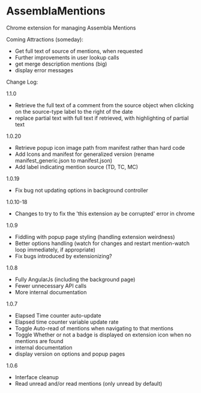 # AssemblaMentions
Chrome extension for managing Assembla Mentions

Coming Attractions (someday):
 - Get full text of source of mentions, when requested
 - Further improvements in user lookup calls
 - get merge description mentions (big)
 - display error messages

Change Log:

1.1.0
 - Retrieve the full text of a comment from the source object when clicking on the source-type label to the right of the date
 - replace partial text with full text if retrieved, with highlighting of partial text

1.0.20
 - Retrieve popup icon image path from manifest rather than hard code
 - Add Icons and manifest for generalized version (rename manifest_generic.json to manifest.json)
 - Add label indicating mention source (TD, TC, MC)

1.0.19
 - Fix bug not updating options in background controller

1.0.10-18
 - Changes to try to fix the 'this extension ay be corrupted' error in chrome

1.0.9
 - Fiddling with popup page styling (handling extension weirdness)
 - Better options handling (watch for changes and restart mention-watch loop immediately, if appropriate)
 - Fix bugs introduced by extensionizing?

1.0.8
 - Fully AngularJs (including the background page)
 - Fewer unnecessary API calls
 - More internal documentation

1.0.7
 - Elapsed Time counter auto-update
 - Elapsed time counter variable update rate
 - Toggle Auto-read of mentions when navigating to that mentions
 - Toggle Whether or not a badge is displayed on extension icon when no mentions are found
 - internal documentation
 - display version on options and popup pages

1.0.6
 - Interface cleanup
 - Read unread and/or read mentions (only unread by default)
